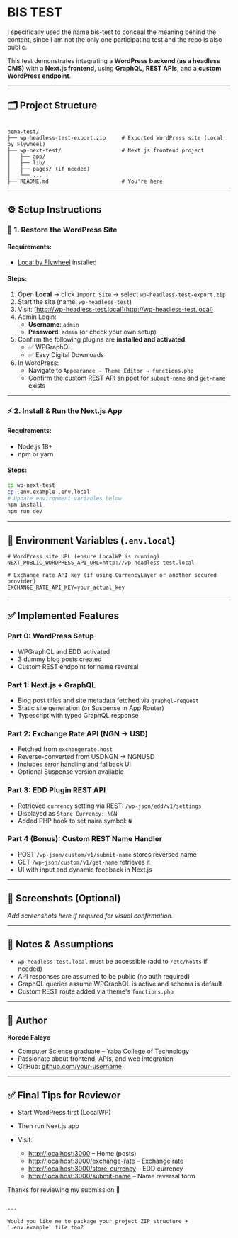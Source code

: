 # BIS TEST

I specifically used the name bis-test to conceal the meaning behind the content, since I am not the only one participating test and the repo is also public.

This test demonstrates integrating a **WordPress backend (as a headless CMS)** with a **Next.js frontend**, using **GraphQL**, **REST APIs**, and a **custom WordPress endpoint**.

---

## 🗂️ Project Structure

```

bema-test/
├── wp-headless-test-export.zip     # Exported WordPress site (Local by Flywheel)
├── wp-next-test/                   # Next.js frontend project
│   ├── app/
│   ├── lib/
│   ├── pages/ (if needed)
│   └── ...
├── README.md                       # You're here

````

---

## ⚙️ Setup Instructions

### 🔁 1. Restore the WordPress Site

#### Requirements:

- [Local by Flywheel](https://localwp.com) installed

#### Steps:
1. Open **Local** → click `Import Site` → select `wp-headless-test-export.zip`
2. Start the site (name: `wp-headless-test`)
3. Visit: [http://wp-headless-test.local](http://wp-headless-test.local)
4. Admin Login:
   - **Username**: `admin`
   - **Password**: `admin` (or check your own setup)
5. Confirm the following plugins are **installed and activated**:
   - ✅ WPGraphQL
   - ✅ Easy Digital Downloads
6. In WordPress:
   - Navigate to `Appearance → Theme Editor → functions.php`
   - Confirm the custom REST API snippet for `submit-name` and `get-name` exists

---

### ⚡ 2. Install & Run the Next.js App

#### Requirements:
- Node.js 18+
- npm or yarn

#### Steps:

```bash
cd wp-next-test
cp .env.example .env.local
# Update environment variables below
npm install
npm run dev
````

---

## 🔐 Environment Variables (`.env.local`)

```env
# WordPress site URL (ensure LocalWP is running)
NEXT_PUBLIC_WORDPRESS_API_URL=http://wp-headless-test.local

# Exchange rate API key (if using CurrencyLayer or another secured provider)
EXCHANGE_RATE_API_KEY=your_actual_key
```

---

## ✅ Implemented Features

### Part 0: WordPress Setup

* WPGraphQL and EDD activated
* 3 dummy blog posts created
* Custom REST endpoint for name reversal

### Part 1: Next.js + GraphQL

* Blog post titles and site metadata fetched via `graphql-request`
* Static site generation (or Suspense in App Router)
* Typescript with typed GraphQL response

### Part 2: Exchange Rate API (NGN → USD)

* Fetched from `exchangerate.host`
* Reverse-converted from USDNGN → NGNUSD
* Includes error handling and fallback UI
* Optional Suspense version available

### Part 3: EDD Plugin REST API

* Retrieved `currency` setting via REST: `/wp-json/edd/v1/settings`
* Displayed as `Store Currency: NGN`
* Added PHP hook to set naira symbol: `₦`

### Part 4 (Bonus): Custom REST Name Handler

* POST `/wp-json/custom/v1/submit-name` stores reversed name
* GET `/wp-json/custom/v1/get-name` retrieves it
* UI with input and dynamic feedback in Next.js

---

## 📸 Screenshots (Optional)

*Add screenshots here if required for visual confirmation.*

---

## 📝 Notes & Assumptions

* `wp-headless-test.local` must be accessible (add to `/etc/hosts` if needed)
* API responses are assumed to be public (no auth required)
* GraphQL queries assume WPGraphQL is active and schema is default
* Custom REST route added via theme's `functions.php`

---

## 🙋 Author

**Korede Faleye**

* Computer Science graduate – Yaba College of Technology
* Passionate about frontend, APIs, and web integration
* GitHub: [github.com/your-username](https://github.com/your-username)

---

## ✅ Final Tips for Reviewer

* Start WordPress first (LocalWP)
* Then run Next.js app
* Visit:

  * [http://localhost:3000](http://localhost:3000) – Home (posts)
  * [http://localhost:3000/exchange-rate](http://localhost:3000/exchange-rate) – Exchange rate
  * [http://localhost:3000/store-currency](http://localhost:3000/store-currency) – EDD currency
  * [http://localhost:3000/submit-name](http://localhost:3000/submit-name) – Name reversal form

Thanks for reviewing my submission 🙏

```

---

Would you like me to package your project ZIP structure + `.env.example` file too?
```
